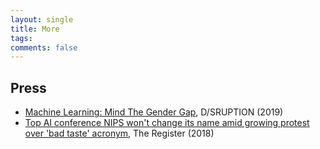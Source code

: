 ```yaml
---
layout: single
title: More
tags: 
comments: false
---
```


## Press
- [Machine Learning: Mind The Gender Gap](https://disruptionhub.com/machine-learning-mind-the-gender-gap), D/SRUPTION (2019)
- [Top AI conference NIPS won't change its name amid growing protest over 'bad taste' acronym](https://www.theregister.co.uk/2018/10/29/nips_ai_conference/), The Register (2018)

